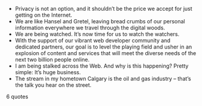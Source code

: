  - Privacy is not an option, and it shouldn’t be the price we accept for just getting on the Internet.
 - We are like Hansel and Gretel, leaving bread crumbs of our personal information everywhere we travel through the digital woods.
 - We are being watched. It’s now time for us to watch the watchers.
 - With the support of our vibrant web developer community and dedicated partners, our goal is to level the playing field and usher in an explosion of content and services that will meet the diverse needs of the next two billion people online.
 - I am being stalked across the Web. And why is this happening? Pretty simple: It’s huge business.
 - The stream in my hometown Calgary is the oil and gas industry – that’s the talk you hear on the street.

6 quotes